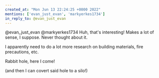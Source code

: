 ```yaml
---
created_at: "Mon Jun 13 22:24:25 +0000 2022"
mentions: ['evan_just_evan', 'markyerkes1734']
in_reply_to: @evan_just_evan
---
```


@evan_just_evan @markyerkes1734 Huh, that's interesting! Makes a lot of sense, I suppose. Never thought about it. 

I apparently need to do a lot more research on building materials, fire precautions, etc.

Rabbit hole, here I come!

(and then I can covert said hole to a silo!)